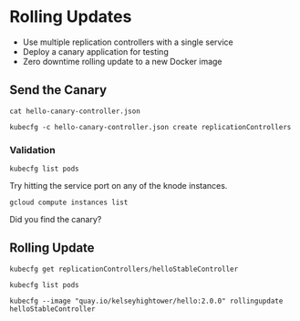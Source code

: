 # Rolling Updates

* Use multiple replication controllers with a single service
* Deploy a canary application for testing
* Zero downtime rolling update to a new Docker image

## Send the Canary

```
cat hello-canary-controller.json 
```

```
kubecfg -c hello-canary-controller.json create replicationControllers
```

### Validation

```
kubecfg list pods
```

Try hitting the service port on any of the knode instances.

```
gcloud compute instances list
```

Did you find the canary?

## Rolling Update

```
kubecfg get replicationControllers/helloStableController
```

```
kubecfg list pods
```

```
kubecfg --image "quay.io/kelseyhightower/hello:2.0.0" rollingupdate helloStableController
```
